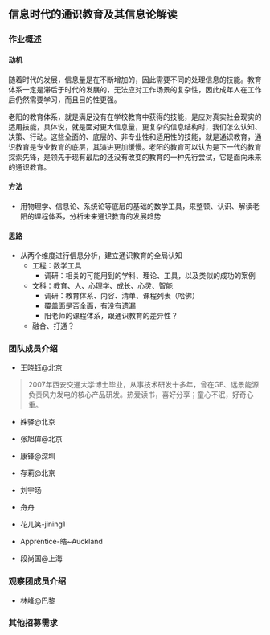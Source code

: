## 信息时代的通识教育及其信息论解读

### 作业概述

#### 动机

随着时代的发展，信息量是在不断增加的，因此需要不同的处理信息的‍‍技能‍‍。教育体系一定是滞后于时代的发展的，无法应对工作场景的复杂性，因此成年人在工作后仍然需要学习，而且目的性更强。

老阳的教育体系，就是满足没有在学校教育中获得的技能，是应对真实社会现实的适用技能，具体说，就是面对更大信息量，更复杂的信息结构时，我们怎么认知、决策、行动。这些全面的、底层的、非专业性和适用性的技能，就是通识教育，通识教育是专业教育的底层，其演进更加缓慢。老阳的教育可以认为是‍‍下一代的教育探索‍‍先锋‍‍，是‍‍领先于现有‍‍最后的还没有改变的教育的一种‍‍先行尝试，‍它是面向未来的‍‍通识教育。‍

#### 方法
- 用物理学、信息论、系统论等底层的基础的数学工具，来整顿、认识、解读老阳的课程体系，分析未来通识教育的发展趋势

#### 思路
- 从两个维度进行信息分析，建立通识教育的全局认知
  - 工程：数学工具
    - 调研：相关的可能用到的学科、理论、工具，以及类似的成功的案例
  - 文科：教育、人、心理学、成长、心灵、智能
    - 调研：教育体系、内容、清单、课程列表（哈佛）
    - 覆盖面是否全面，有没有遗漏
    - 阳老师的课程体系，跟通识教育的差异性？
  - 融合、打通？

### 团队成员介绍

- 王晓钰@北京
> 2007年西安交通大学博士毕业，从事技术研发十多年，曾在GE、远景能源负责风力发电的核心产品研发。热爱读书，喜好分享；童心不泯，好奇心重。

- 姝驿@北京

- 张旭偉@北京

- 康锋@深圳

- 存莉@北京

- 刘宇旸

- 舟舟


- 花儿笑-jining1

- Apprentice-皓~Auckland

- 段尚国@上海


### 观察团成员介绍
- 林峰@巴黎




### 其他招募需求
